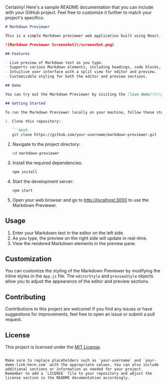 Certainly! Here's a sample README documentation that you can include with your GitHub project. Feel free to customize it further to match your project's specifics:

```markdown
# Markdown Previewer

This is a simple Markdown previewer web application built using React. It allows you to input Markdown text in the editor and see the rendered preview in real-time. The project is designed to help you learn and practice Markdown formatting.

![Markdown Previewer Screenshot](/screenshot.png)

## Features

- Live preview of Markdown text as you type.
- Supports various Markdown elements, including headings, code blocks, lists, blockquotes, images, links, and more.
- Intuitive user interface with a split view for editor and preview.
- Customizable styling for both the editor and preview sections.

## Demo

You can try out the Markdown Previewer by visiting the [live demo](https://your-demo-link-here.com).

## Getting Started

To run the Markdown Previewer locally on your machine, follow these steps:

1. Clone this repository:

   ```bash
   git clone https://github.com/your-username/markdown-previewer.git
   ```

2. Navigate to the project directory:

   ```bash
   cd markdown-previewer
   ```

3. Install the required dependencies:

   ```bash
   npm install
   ```

4. Start the development server:

   ```bash
   npm start
   ```

5. Open your web browser and go to [http://localhost:3000](http://localhost:3000) to use the Markdown Previewer.

## Usage

1. Enter your Markdown text in the editor on the left side.
2. As you type, the preview on the right side will update in real-time.
3. View the rendered Markdown elements in the preview pane.

## Customization

You can customize the styling of the Markdown Previewer by modifying the inline styles in the `App.js` file. The `editorStyle` and `previewStyle` objects allow you to adjust the appearance of the editor and preview sections.

## Contributing

Contributions to this project are welcome! If you find any issues or have suggestions for improvements, feel free to open an issue or submit a pull request.

## License

This project is licensed under the [MIT License](LICENSE).
```

Make sure to replace placeholders such as `your-username` and `your-demo-link-here.com` with the appropriate values. You can also include additional sections or information as needed for your project. Remember to add a `LICENSE` file to your repository and adjust the license section in the README documentation accordingly.
